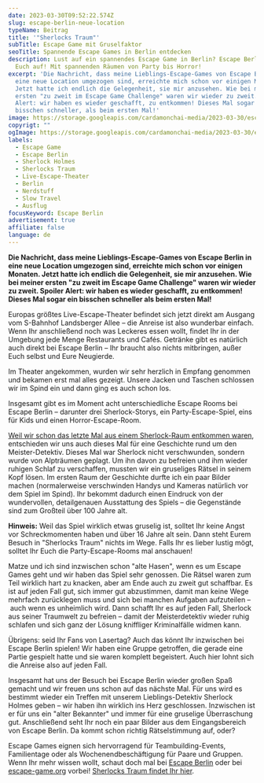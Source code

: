 ```yaml
---
date: 2023-03-30T09:52:22.574Z
slug: escape-berlin-neue-location
typeName: Beitrag
title: '"Sherlocks Traum"'
subTitle: Escape Game mit Gruselfaktor
seoTitle: Spannende Escape Games in Berlin entdecken
description: Lust auf ein spannendes Escape Game in Berlin? Escape Berlin wartet
  Euch auf! Mit spannenden Räumen von Party bis Horror!
excerpt: 'Die Nachricht, dass meine Lieblings-Escape-Games von Escape Berlin in
  eine neue Location umgezogen sind, erreichte mich schon vor einigen Monaten.
  Jetzt hatte ich endlich die Gelegenheit, sie mir anzusehen. Wie bei meiner
  ersten "zu zweit im Escape Game Challenge" waren wir wieder zu zweit. Spoiler
  Alert: wir haben es wieder geschafft, zu entkommen! Dieses Mal sogar ein
  bisschen schneller, als beim ersten Mal!'
image: https://storage.googleapis.com/cardamonchai-media/2023-03-30/escape-berlin-jpg-imagine-08f888_2a786a_1024_768/640.webp
copyrigt: ""
ogImage: https://storage.googleapis.com/cardamonchai-media/2023-03-30/escape-berlin-og-jpg-imagine-181818_6a5a74_1200_628/640.webp
labels:
  - Escape Game
  - Escape Berlin
  - Sherlock Holmes
  - Sherlocks Traum
  - Live-Escape-Theater
  - Berlin
  - Nerdstuff
  - Slow Travel
  - Ausflug
focusKeyword: Escape Berlin
advertisement: true
affiliate: false
language: de
---
```

**Die Nachricht, dass meine Lieblings-Escape-Games von Escape Berlin in eine neue Location umgezogen sind, erreichte mich schon vor einigen Monaten. Jetzt hatte ich endlich die Gelegenheit, sie mir anzusehen. Wie bei meiner ersten "zu zweit im Escape Game Challenge" waren wir wieder zu zweit. Spoiler Alert: wir haben es wieder geschafft, zu entkommen! Dieses Mal sogar ein bisschen schneller als beim ersten Mal!**

Europas größtes Live-Escape-Theater befindet sich jetzt direkt am Ausgang vom S-Bahnhof Landsberger Allee – die Anreise ist also wunderbar einfach. Wenn Ihr anschließend noch was Leckeres essen wollt, findet Ihr in der Umgebung jede Menge Restaurants und Cafés. Getränke gibt es natürlich auch direkt bei Escape Berlin – Ihr braucht also nichts mitbringen, außer Euch selbst und Eure Neugierde.

Im Theater angekommen, wurden wir sehr herzlich in Empfang genommen und bekamen erst mal alles gezeigt. Unsere Jacken und Taschen schlossen wir im Spind ein und dann ging es auch schon los.

Insgesamt gibt es im Moment acht unterschiedliche Escape Rooms bei Escape Berlin – darunter drei Sherlock-Storys, ein Party-Escape-Spiel, eins für Kids und einen Horror-Escape-Room.

[Weil wir schon das letzte Mal aus einem Sherlock-Raum entkommen waren](/2020/03/zu-zweit-im-escape-room/), entschieden wir uns auch dieses Mal für eine Geschichte rund um den Meister-Detektiv. Dieses Mal war Sherlock nicht verschwunden, sondern wurde von Alpträumen geplagt. Um ihn davon zu befreien und ihm wieder ruhigen Schlaf zu verschaffen, mussten wir ein gruseliges Rätsel in seinem Kopf lösen. Im ersten Raum der Geschichte durfte ich ein paar Bilder machen (normalerweise verschwinden Handys und Kameras natürlich vor dem Spiel im Spind). Ihr bekommt dadurch einen Eindruck von der wundervollen, detailgenauen Ausstattung des Spiels – die Gegenstände sind zum Großteil über 100 Jahre alt.

<Gallery name="escape-berlin-2023-1" />

**Hinweis:** Weil das Spiel wirklich etwas gruselig ist, solltet Ihr keine Angst vor Schreckmomenten haben und über 16 Jahre alt sein. Dann steht Eurem Besuch in "Sherlocks Traum" nichts im Wege. Falls Ihr es lieber lustig mögt, solltet Ihr Euch die Party-Escape-Rooms mal anschauen!

Matze und ich sind inzwischen schon "alte Hasen", wenn es um Escape Games geht und wir haben das Spiel sehr genossen. Die Rätsel waren zum Teil wirklich hart zu knacken, aber am Ende auch zu zweit gut schaffbar. Es ist auf jeden Fall gut, sich immer gut abzustimmen, damit man keine Wege mehrfach zurücklegen muss und sich bei manchen Aufgaben aufzuteilen – auch wenn es unheimlich wird. Dann schafft Ihr es auf jeden Fall, Sherlock aus seiner Traumwelt zu befreien – damit der Meisterdetektiv wieder ruhig schlafen und sich ganz der Lösung kniffliger Kriminalfälle widmen kann.

Übrigens: seid Ihr Fans von Lasertag? Auch das könnt Ihr inzwischen bei Escape Berlin spielen! Wir haben eine Gruppe getroffen, die gerade eine Partie gespielt hatte und sie waren komplett begeistert. Auch hier lohnt sich die Anreise also auf jeden Fall.

Insgesamt hat uns der Besuch bei Escape Berlin wieder großen Spaß gemacht und wir freuen uns schon auf das nächste Mal. Für uns wird es bestimmt wieder ein Treffen mit unserem Lieblings-Detektiv Sherlock Holmes geben – wir haben ihn wirklich ins Herz geschlossen. Inzwischen ist er für uns ein "alter Bekannter" und immer für eine gruselige Überraschung gut. Anschließend seht Ihr noch ein paar Bilder aus dem Eingangsbereich von Escape Berlin. Da kommt schon richtig Rätselstimmung auf, oder?

Escape Games eignen sich hervorragend für Teambuilding-Events, Familientage oder als Wochenendbeschäftigung für Paare und Gruppen. Wenn Ihr mehr wissen wollt, schaut doch mal bei [Escape Berlin](https://www.escape-berlin.de/de/) oder bei [escape-game.org](https://www.escape-game.org/city/escape/) vorbei! [Sherlocks Traum findet Ihr hier](https://www.escape-berlin.de/de/live/11-sherlocks_traum/).

<Gallery name="escape-berlin-2023-2" />